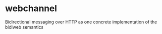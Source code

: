 # webchannel
Bidirectional messaging over HTTP as one concrete implementation of the bidiweb semantics
